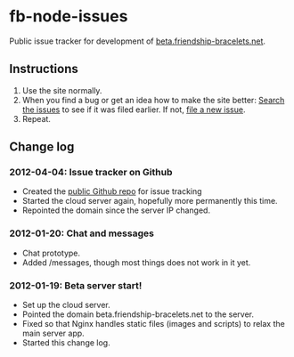 # fb-node-issues

Public issue tracker for development of [beta.friendship-bracelets.net](http://beta.friendship-bracelets.net).

## Instructions

1. Use the site normally.
2. When you find a bug or get an idea how to make the site better: [Search the issues](https://github.com/schteppe/fb-node-issues/issues) to see if it was filed earlier. If not, [file a new issue](https://github.com/schteppe/fb-node-issues/issues/new).
3. Repeat.

## Change log

### 2012-04-04: Issue tracker on Github
* Created the [public Github repo](https://github.com/schteppe/fb-node-issues) for issue tracking
* Started the cloud server again, hopefully more permanently this time.
* Repointed the domain since the server IP changed.

### 2012-01-20: Chat and messages
* Chat prototype.
* Added /messages, though most things does not work in it yet.

### 2012-01-19: Beta server start!
* Set up the cloud server.
* Pointed the domain beta.friendship-bracelets.net to the server.
* Fixed so that Nginx handles static files (images and scripts) to relax the main server app.
* Started this change log.
